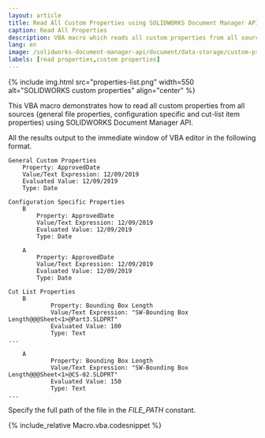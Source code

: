 ```yaml
---
layout: article
title: Read All Custom Properties using SOLIDWORKS Document Manager API
caption: Read All Properties
description: VBA macro which reads all custom properties from all sources (file, configuration, cut-list) using SOLIDWORKS Document Manager API
lang: en
image: /solidworks-document-manager-api/document/data-storage/custom-properties/read-all-properties/properties-list.png
labels: [read properties,custom properties]
---
```

{% include img.html src="properties-list.png" width=550 alt="SOLIDWORKS custom properties" align="center" %}

This VBA macro demonstrates how to read all custom properties from all sources (general file properties, configuration specific and cut-list item properties) using SOLIDWORKS Document Manager API.

All the results output to the immediate window of VBA editor in the following format.

~~~
General Custom Properties
    Property: ApprovedDate
    Value/Text Expression: 12/09/2019
    Evaluated Value: 12/09/2019
    Type: Date

Configuration Specific Properties
    B
        Property: ApprovedDate
        Value/Text Expression: 12/09/2019
        Evaluated Value: 12/09/2019
        Type: Date

    A
        Property: ApprovedDate
        Value/Text Expression: 12/09/2019
        Evaluated Value: 12/09/2019
        Type: Date

Cut List Properties
    B
            Property: Bounding Box Length
            Value/Text Expression: "SW-Bounding Box Length@@@Sheet<1>@Part3.SLDPRT"
            Evaluated Value: 100
            Type: Text
...

    A
            Property: Bounding Box Length
            Value/Text Expression: "SW-Bounding Box Length@@@Sheet<1>@CS-02.SLDPRT"
            Evaluated Value: 150
            Type: Text
...
~~~

Specify the full path of the file in the *FILE_PATH* constant.

{% include_relative Macro.vba.codesnippet %}

